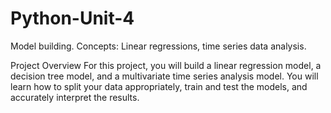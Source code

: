 # Python-Unit-4
Model building. Concepts: Linear regressions, time series data analysis.

Project Overview
For this project, you will build a linear regression model, a decision tree model, and a multivariate time series analysis model. You will learn how to split your data appropriately, train and test the models, and accurately interpret the results.
